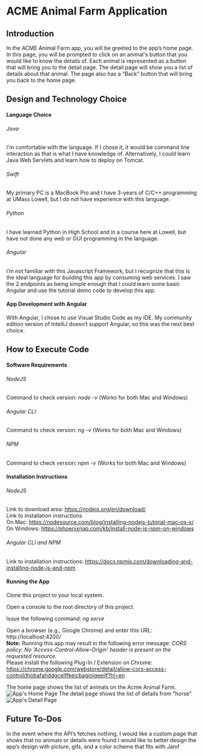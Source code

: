 # ACME Animal Farm Application

## Introduction
In the ACME Animal Farm app, you will be greeted to the app’s home page. In this page, you will be prompted to click on an animal's button that you would like to know the details of. Each animal is represented as a button that will bring you to the detail page. The detail page will show you a list of details about that animal. The page also has a “Back” button that will bring you back to the home page.

## Design and Technology Choice
#### Language Choice
###### Java
I'm comfortable with the language. If I chose it, it would be command line interaction as that is what I have knowledge of.  Alternatively, I could learn Java Web Servlets and learn how to deploy on Tomcat.
###### Swift
My primary PC is a MacBook Pro and I have 3-years of C/C++ programming at UMass Lowell, but I do not have experience with this language.
###### Python
I have learned Python in High School and in a course here at Lowell, but have not done any web or GUI programming in the language.
###### Angular
I’m not familiar with this Javascript Framework, but I recognize that this is the ideal language for building this app by consuming web services. I saw the 2 endpoints as being simple enough that I could learn some basic Angular and use the tutorial demo code to develop this app.
#### App Development with Angular
With Angular, I chose to use Visual Studio Code as my IDE. My community edition version of IntelliJ doesn’t support Angular, so this was the next best choice.


## How to Execute Code
#### Software Requirements
###### NodeJS 
Command to check version: *node -v* (Works for both Mac and Windows)
###### Angular CLI
Command to check version: *ng -v* (Works for both Mac and Windows)
###### NPM
Command to check version: *npm -v* (Works for both Mac and Windows)
#### Installation Instructions
###### NodeJS
Link to download area: https://nodejs.org/en/download/  
Link to installation instructions  
On Mac: https://nodesource.com/blog/installing-nodejs-tutorial-mac-os-x/  
On Windows: https://phoenixnap.com/kb/install-node-js-npm-on-windows  
###### Angular CLI and NPM
Link to installation instructions: https://docs.npmjs.com/downloading-and-installing-node-js-and-npm 

#### Running the App
Clone this project to your local system.  

Open a console to the root directory of this project.  

Issue the following command: *ng serve*  

Open a browser (e.g., Google Chrome) and enter this URL: http://localhost:4200/  
**Note:**  Running this app may result in the following error message: *CORS policy: No 'Access-Control-Allow-Origin' header is present on the requested resource.*  
Please install the following Plug-In / Extension on Chrome: https://chrome.google.com/webstore/detail/allow-cors-access-control/lhobafahddgcelffkeicbaginigeejlf?hl=en 

The home page shows the list of animals on the Acme Animal Farm.  
![App's Home Page](/assets/images/HomePage.png)
The detail page shows the list of details from “horse”
![App's Detail Page](/assets/images/DetailPage.png)


## Future To-Dos
In the event where the API’s fetches nothing, I would like a custom page that shows that no animals or details were found
I would like to better design the app’s design with picture, gifs, and a color scheme that fits with Jamf
